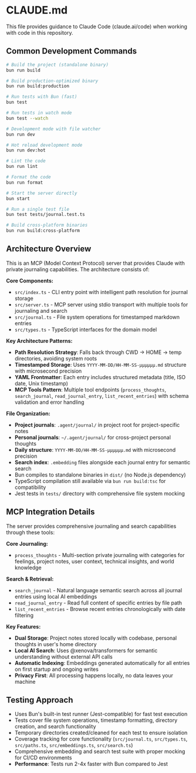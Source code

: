 # CLAUDE.md

This file provides guidance to Claude Code (claude.ai/code) when working with code in this repository.

## Common Development Commands

```bash
# Build the project (standalone binary)
bun run build

# Build production-optimized binary
bun run build:production

# Run tests with Bun (fast)
bun test

# Run tests in watch mode
bun test --watch

# Development mode with file watcher
bun run dev

# Hot reload development mode
bun run dev:hot

# Lint the code
bun run lint

# Format the code
bun run format

# Start the server directly
bun start

# Run a single test file
bun test tests/journal.test.ts

# Build cross-platform binaries
bun run build:cross-platform
```

## Architecture Overview

This is an MCP (Model Context Protocol) server that provides Claude with private journaling capabilities. The architecture consists of:

**Core Components:**
- `src/index.ts` - CLI entry point with intelligent path resolution for journal storage
- `src/server.ts` - MCP server using stdio transport with multiple tools for journaling and search
- `src/journal.ts` - File system operations for timestamped markdown entries
- `src/types.ts` - TypeScript interfaces for the domain model

**Key Architecture Patterns:**
- **Path Resolution Strategy**: Falls back through CWD → HOME → temp directories, avoiding system roots
- **Timestamped Storage**: Uses `YYYY-MM-DD/HH-MM-SS-μμμμμμ.md` structure with microsecond precision
- **YAML Frontmatter**: Each entry includes structured metadata (title, ISO date, Unix timestamp)
- **MCP Tools Pattern**: Multiple tool endpoints (`process_thoughts`, `search_journal`, `read_journal_entry`, `list_recent_entries`) with schema validation and error handling

**File Organization:**
- **Project journals**: `.agent/journal/` in project root for project-specific notes
- **Personal journals**: `~/.agent/journal/` for cross-project personal thoughts  
- **Daily structure**: `YYYY-MM-DD/HH-MM-SS-μμμμμμ.md` with microsecond precision
- **Search index**: `.embedding` files alongside each journal entry for semantic search
- Bun compiles to standalone binaries in `dist/` (no Node.js dependency)
- TypeScript compilation still available via `bun run build:tsc` for compatibility
- Jest tests in `tests/` directory with comprehensive file system mocking

## MCP Integration Details

The server provides comprehensive journaling and search capabilities through these tools:

**Core Journaling:**
- `process_thoughts` - Multi-section private journaling with categories for feelings, project notes, user context, technical insights, and world knowledge

**Search & Retrieval:**
- `search_journal` - Natural language semantic search across all journal entries using local AI embeddings
- `read_journal_entry` - Read full content of specific entries by file path
- `list_recent_entries` - Browse recent entries chronologically with date filtering

**Key Features:**
- **Dual Storage**: Project notes stored locally with codebase, personal thoughts in user's home directory
- **Local AI Search**: Uses @xenova/transformers for semantic understanding without external API calls
- **Automatic Indexing**: Embeddings generated automatically for all entries on first startup and ongoing writes
- **Privacy First**: All processing happens locally, no data leaves your machine

## Testing Approach

- Uses Bun's built-in test runner (Jest-compatible) for fast test execution
- Tests cover file system operations, timestamp formatting, directory creation, and search functionality
- Temporary directories created/cleaned for each test to ensure isolation
- Coverage tracking for core functionality (`src/journal.ts`, `src/types.ts`, `src/paths.ts`, `src/embeddings.ts`, `src/search.ts`)
- Comprehensive embedding and search test suite with proper mocking for CI/CD environments
- **Performance**: Tests run 2-4x faster with Bun compared to Jest